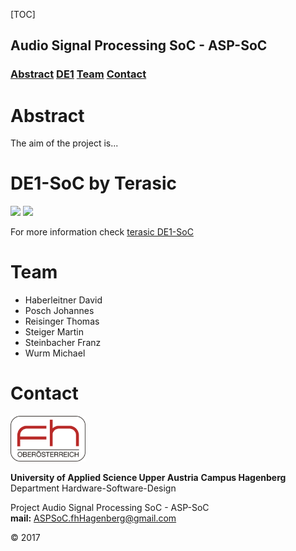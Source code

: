 [TOC]
 
## Audio Signal Processing SoC - ASP-SoC

### [Abstract](#abstract) [DE1](#de1-soc-by-terasic) [Team](#team) [Contact](#contact)

# Abstract

The aim of the project is...

# DE1-SoC by Terasic

<img src="http://www.terasic.com.tw/attachment/archive/836/image/image_71_thumb.jpg" width="600" >

<img src="http://www.terasic.com.tw/attachment/archive/836/image/DE1-SoC_Layout_top_01-01.jpg" width="600" >

For more information check [terasic DE1-SoC](http://www.terasic.com.tw/cgi-bin/page/archive.pl?Language=English&No=836 "Terasic Homepage")

# Team

- Haberleitner David
- Posch Johannes
- Reisinger Thomas
- Steiger Martin
- Steinbacher Franz
- Wurm Michael

# Contact

<img src="/Pictures/fhLogo.png" width="120" >

**University of Applied Science Upper Austria**
**Campus Hagenberg**  
Department Hardware-Software-Design

Project Audio Signal Processing SoC - ASP-SoC  
**mail:** ASPSoC.fhHagenberg@gmail.com  

© 2017
